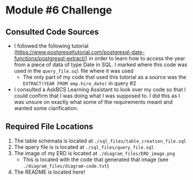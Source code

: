 # Module #6 Challenge 
## Consulted Code Sources
- I followed the following tutorial (https://www.postgresqltutorial.com/postgresql-date-functions/postgresql-extract/) in order to learn how to access the year from a piece of data of type Date in SQL. I marked where this code was used in the `query_file.sql` file where it was used
    - The only part of my code that used this tutorial as a source was the `EXTRACT(YEAR FROM emp.hire_date)` in query #2
- I consulted a AskBCS Learning Assistant to look over my code so that I could confirm that I was doing what I was supposed to. I did this as I was unsure on exactly what some of the requirements meant and wanted some clarification.

## Required File Locations
1) The table schemata is located at `./sql_files/table_creation_file.sql`
2) The query file is is located at `./sql_files/query_file.sql`
3) The image of my ERD is located at `./diagram_files/ERD_image.png`
    - This is located with the code that generated that image (see `./diagram_files/diagram-code.txt`)
4) The README is located here! 